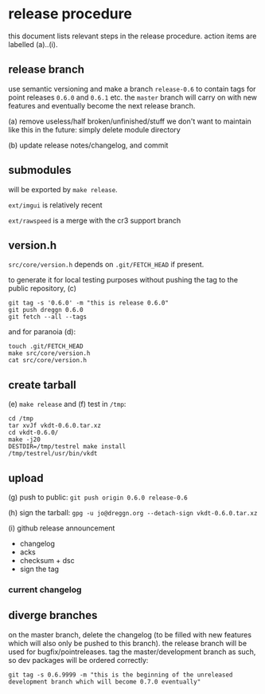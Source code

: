 # release procedure

this document lists relevant steps in the release procedure.
action items are labelled (a)..(i).

## release branch

use semantic versioning and make a branch `release-0.6` to
contain tags for point releases `0.6.0` and `0.6.1` etc.
the `master` branch will carry on with new features and eventually become the
next release branch.

(a) remove useless/half broken/unfinished/stuff we don't want to maintain like
this in the future: simply delete module directory

(b) update release notes/changelog, and commit

## submodules

will be exported by `make release`.

`ext/imgui` is relatively recent

`ext/rawspeed` is a merge with the cr3 support branch

## version.h

`src/core/version.h` depends on `.git/FETCH_HEAD` if present.

to generate it for local testing purposes without pushing the tag
to the public repository, (c)
```
git tag -s '0.6.0' -m "this is release 0.6.0"
git push dreggn 0.6.0
git fetch --all --tags
```

and for paranoia (d):

```
touch .git/FETCH_HEAD
make src/core/version.h
cat src/core/version.h
```

## create tarball

(e) `make release` and (f) test in `/tmp`:

```
cd /tmp
tar xvJf vkdt-0.6.0.tar.xz
cd vkdt-0.6.0/
make -j20
DESTDIR=/tmp/testrel make install
/tmp/testrel/usr/bin/vkdt
```

## upload

(g) push to public: `git push origin 0.6.0 release-0.6`

(h) sign the tarball:
`gpg -u jo@dreggn.org --detach-sign vkdt-0.6.0.tar.xz`

(i) github release announcement

* changelog
* acks
* checksum + dsc
* sign the tag

### current changelog

## diverge branches

on the master branch, delete the changelog (to be filled with new features which
will also only be pushed to this branch). the release branch will be used for
bugfix/pointreleases.
tag the master/development branch as such, so dev packages will be ordered correctly:
```
git tag -s 0.6.9999 -m "this is the beginning of the unreleased development branch which will become 0.7.0 eventually"
```
